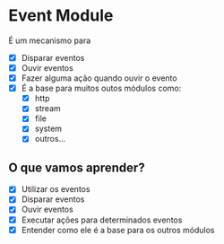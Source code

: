 # Event Module

É um mecanismo para
* [x] Disparar eventos
* [x] Ouvir eventos
* [x] Fazer alguma ação quando ouvir o evento
* [x] É a base para muitos outos módulos como:
    * [x] http
    * [x] stream
    * [x] file
    * [x] system
    * [x] outros...

## O que vamos aprender?

* [x] Utilizar os eventos
* [x] Disparar eventos
* [x] Ouvir eventos
* [x] Executar ações para determinados eventos
* [x] Entender como ele é a base para os outros módulos